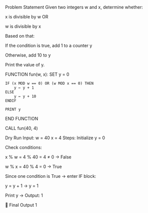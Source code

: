 Problem Statement
Given two integers w and x, determine whether:

x is divisible by w OR

w is divisible by x

Based on that:

If the condition is true, add 1 to a counter y

Otherwise, add 10 to y

Print the value of y.

FUNCTION fun(w, x):
    SET y = 0

    IF (x MOD w == 0) OR (w MOD x == 0) THEN
        y ← y + 1
    ELSE
        y ← y + 10
    ENDIF

    PRINT y
END FUNCTION

CALL fun(40, 4)


Dry Run
Input:
w = 40
x = 4
Steps:
Initialize y = 0

Check conditions:

x % w = 4 % 40 = 4 ≠ 0 → False

w % x = 40 % 4 = 0 → True

Since one condition is True → enter IF block:

y = y + 1 → y = 1

Print y → Output: 1

🧾 Final Output
1
